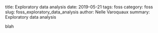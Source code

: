 ﻿title: Exploratory data analysis
date: 2019-05-21
tags: foss
category: foss
slug: foss_exploratory_data_analysis
author: Nelle Varoquaux
summary: Exploratory data analysis



blah
